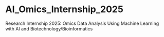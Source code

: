 # AI_Omics_Internship_2025
Research Internship 2025: Omics Data Analysis Using Machine Learning with AI and Biotechnology/Bioinformatics
